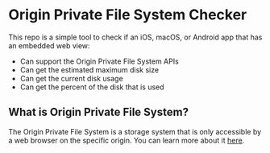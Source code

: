 # Origin Private File System Checker 

This repo is a simple tool to check if an iOS, macOS, or Android app that has an embedded web view:

- Can support the Origin Private File System APIs 
- Can get the estimated maximum disk size
- Can get the current disk usage
- Can get the percent of the disk that is used

## What is Origin Private File System?

The Origin Private File System is a storage system that is only accessible by a web browser on the specific origin. You can learn more about it [here](https://developer.mozilla.org/en-US/docs/Web/API/File_System_API/Origin_private_file_system).


 